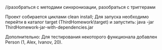 //разобраться с методами синхронизации, разобраться с триггерами

Проект собирается циклами clean install;
Для запуска необходимо перейти в каталог target (ThirdHomework\target\) и запустить:
java -jar ThirdHomework-jar-with-dependencies.jar

Дополнительно: Для тестирования некоторого функционала добавлен Person (1, Alex, Ivanov, 20).
            
